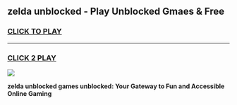 
## zelda unblocked - Play Unblocked Gmaes & Free
<h3>
<a href="https://news.freeplayer.one?title=zelda_unblocked&ref=16F">CLICK TO PLAY</a></h3>
<hr>

<h3>
<a href="https://news.freeplayer.one?title=zelda_unblocked&ref=16F">CLICK 2 PLAY</a>
  
</h3>

<a href="https://news.freeplayer.one?title=zelda_unblocked&ref=16F/"><img src="https://clearcache.store/games.png"></a>


**zelda unblocked games unblocked: Your Gateway to Fun and Accessible Online Gaming**
